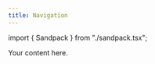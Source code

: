 ```yaml
---
title: Navigation
---
```


import { Sandpack } from "./sandpack.tsx";

<Sandpack>

Your content here.

</Sandpack>
